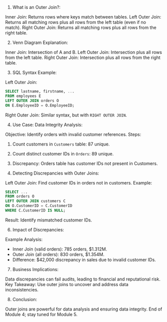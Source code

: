 1. What is an Outer Join?:

Inner Join: Returns rows where keys match between tables.
Left Outer Join: Returns all matching rows plus all rows from the left table (even if no match).
Right Outer Join: Returns all matching rows plus all rows from the right table.

2. Venn Diagram Explanation:

Inner Join: Intersection of A and B.
Left Outer Join: Intersection plus all rows from the left table.
Right Outer Join: Intersection plus all rows from the right table.

3. SQL Syntax Example:

Left Outer Join:

```sql
SELECT lastname, firstname, ...
FROM employees E
LEFT OUTER JOIN orders O
ON E.EmployeeID = O.EmployeeID;
```

Right Outer Join: Similar syntax, but with `RIGHT OUTER JOIN`.

4. Use Case: Data Integrity Analysis:

Objective: Identify orders with invalid customer references.
Steps:

1. Count customers in `Customers` table: 87 unique.
2. Count distinct customer IDs in `Orders`: 89 unique.
3. Discrepancy: Orders table has customer IDs not present in Customers.

4. Detecting Discrepancies with Outer Joins:

Left Outer Join: Find customer IDs in orders not in customers.
Example:

```sql
SELECT ...
FROM orders O
LEFT OUTER JOIN customers C
ON O.CustomerID = C.CustomerID
WHERE C.CustomerID IS NULL;
```

Result: Identify mismatched customer IDs.

6. Impact of Discrepancies:

Example Analysis:

- Inner Join (valid orders): 785 orders, $1.312M.
- Outer Join (all orders): 830 orders, $1.354M.
- Difference: $42,000 discrepancy in sales due to invalid customer IDs.

7. Business Implications:

Data discrepancies can fail audits, leading to financial and reputational risk.
Key Takeaway: Use outer joins to uncover and address data inconsistencies.

8. Conclusion:

Outer joins are powerful for data analysis and ensuring data integrity.
End of Module 4; stay tuned for Module 5.
